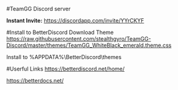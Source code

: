 #TeamGG Discord server

**Instant Invite:** https://discordapp.com/invite/YYrCKYF

#Install to BetterDiscord
Download Theme https://raw.githubusercontent.com/stealthgyro/TeamGG-Discord/master/themes/TeamGG_WhiteBlack_emerald.theme.css

Install to %APPDATA%\BetterDiscord\themes


#Userful Links
https://betterdiscord.net/home/

https://betterdocs.net/
